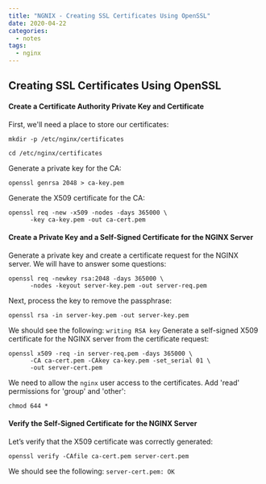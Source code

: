 ```yaml
---
title: "NGNIX - Creating SSL Certificates Using OpenSSL"
date: 2020-04-22
categories:
  - notes
tags:
  - nginx
---
```


## Creating SSL Certificates Using OpenSSL

#### Create a Certificate Authority Private Key and Certificate

First, we'll need a place to store our certificates:
```
mkdir -p /etc/nginx/certificates
```

```
cd /etc/nginx/certificates
```

Generate a private key for the CA:
```
openssl genrsa 2048 > ca-key.pem
```

Generate the X509 certificate for the CA:
```
openssl req -new -x509 -nodes -days 365000 \
      -key ca-key.pem -out ca-cert.pem
```

#### Create a Private Key and a Self-Signed Certificate for the NGINX Server

Generate a private key and create a certificate request for the NGINX server. We will have to answer some questions:

```
openssl req -newkey rsa:2048 -days 365000 \
      -nodes -keyout server-key.pem -out server-req.pem
```

Next, process the key to remove the passphrase:
```
openssl rsa -in server-key.pem -out server-key.pem
```
We should see the following: `writing RSA key`
Generate a self-signed X509 certificate for the NGINX server from the certificate request:
```
openssl x509 -req -in server-req.pem -days 365000 \
      -CA ca-cert.pem -CAkey ca-key.pem -set_serial 01 \
      -out server-cert.pem
```

We need to allow the `nginx` user access to the certificates. Add 'read' permissions for 'group' and 'other':
```
chmod 644 *
```
#### Verify the Self-Signed Certificate for the NGINX Server

Let’s verify that the X509 certificate was correctly generated:
```
openssl verify -CAfile ca-cert.pem server-cert.pem
```
We should see the following: `server-cert.pem: OK`
